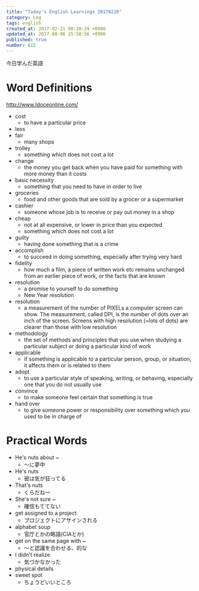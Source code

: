 ```yaml
---
title: "Today's English Learnings 20170220"
category: Log
tags: english
created_at: 2017-02-21 00:20:39 +0900
updated_at: 2017-08-06 15:58:56 +0900
published: true
number: 615
---
```


今日学んだ英語

# Word Definitions
http://www.ldoceonline.com/

* cost
    * to have a particular price
* less
* fair
    * many shops
* trolley
    * something which does not cost a lot
* change
    * the money you get back when you have paid for something with more money than it costs
* basic necessity
    * something that you need to have in order to live
* groceries
    * food and other goods that are sold by a grocer or a supermarket
* cashier
    * someone whose job is to receive or pay out money in a shop
* cheap
    * not at all expensive, or lower in price than you expected
    * something which does not cost a lot
* guilty
    * having done something that is a crime
* accomplish
    * to succeed in doing something, especially after trying very hard
* fidelity
    * how much a film, a piece of written work etc remains unchanged from an earlier piece of work, or the facts that are known
* resolution
    * a promise to yourself to do something
    * New Year resolution
* resolution
    * a measurement of the number of PIXELs a computer screen can show. The measurement, called DPI, is the number of dots over an inch of the screen. Screens with high resolution (=lots of dots) are clearer than those with low resolution
* methodology
    * the set of methods and principles that you use when studying a particular subject or doing a particular kind of work
* applicable
    * if something is applicable to a particular person, group, or situation, it affects them or is related to them
* adopt
    * to use a particular style of speaking, writing, or behaving, especially one that you do not usually use
* convince
    * to make someone feel certain that something is true
* hand over
    * to give someone power or responsibility over something which you used to be in charge of

# Practical Words
* He's nuts about ~
    * 〜に夢中
* He's nuts
    * 彼は気が狂ってる
* That's nuts
    * くらだねー
* She's not sure ~
    * 確信もててない
* get assigned to a project
    * プロジェクトにアサインされる
* alphabet soup
    * 官庁とかの略語(CIAとか)
* get on the same page with ~
    * 〜と認識を合わせる、的な
* I didn't realize
    * 気づかなかった
* physical details
* sweet spot
    * ちょうどいいところ
